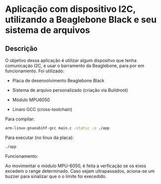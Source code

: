 # Aplicação com dispositivo I2C, utilizando a Beaglebone Black e seu sistema de arquivos

## Descrição

O objetivo dessa aplicação é utilizar algum dispositvo que tenha comunicação I2C, e usar o barramento da Beaglebone, para por em funcionamento. Foi utilizado:

* Placa de desenvolvimento Beaglebone Black

* Sistema de arquivo personalizado (criação via Buildroot)

* Módulo MPU6050

* Linaro GCC (cross-toolchain)

Para compilar:

```sh
arm-linux-gnueabihf-gcc main.c -static -o ./app
```

Para executar (no linux da placa):

```sh
./app
```

Funcionamento:

Ao movimentar o módulo MPU-6050, é feita a verficação se os eixos excedem o range determinado. Caso sejam ultrapassados, aciona-se um buzzer para sinalizar que o o limite foi execedido.
